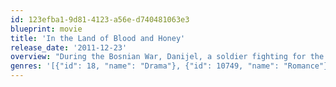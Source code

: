```yaml
---
id: 123efba1-9d81-4123-a56e-d740481063e3
blueprint: movie
title: 'In the Land of Blood and Honey'
release_date: '2011-12-23'
overview: "During the Bosnian War, Danijel, a soldier fighting for the Serbs, re-encounters Ajla, a Bosnian who's now a captive in his camp he oversees. Their once promising connection has become ambiguous as their motives have changed."
genres: '[{"id": 18, "name": "Drama"}, {"id": 10749, "name": "Romance"}, {"id": 10752, "name": "War"}]'
---
```

